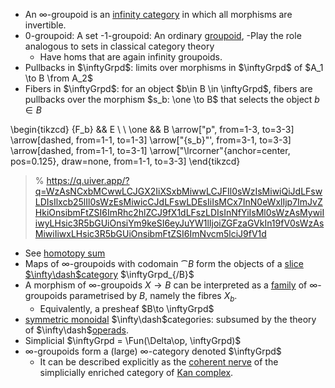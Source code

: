 - An ∞-groupoid is an [infinity category](infinity%20categories.md) in which all morphisms are invertible. 
 - 0-groupoid: A set
 -1-groupoid: An ordinary [groupoid](groupoid.md), 
-Play the role analogous to sets in classical category theory
	- Have homs that are again infinity groupoids.
- Pullbacks in $\inftyGrpd$: limits over morphisms in $\inftyGrpd$ of $A_1 \to B \from A_2$
- Fibers in $\inftyGrpd$: for an object $b\in B \in \inftyGrpd$, fibers are pullbacks over the morphism $s_b: \one \to B$ that selects the object $b\in B$

\begin{tikzcd}
	{F_b} && E \\
	\\
	\one && B
	\arrow["p", from=1-3, to=3-3]
	\arrow[dashed, from=1-1, to=1-3]
	\arrow["{s_b}"', from=3-1, to=3-3]
	\arrow[dashed, from=1-1, to=3-1]
	\arrow["\lrcorner"{anchor=center, pos=0.125}, draw=none, from=1-1, to=3-3]
\end{tikzcd}

> % https://q.uiver.app/?q=WzAsNCxbMCwwLCJGX2IiXSxbMiwwLCJFIl0sWzIsMiwiQiJdLFswLDIsIlxcb25lIl0sWzEsMiwicCJdLFswLDEsIiIsMCx7InN0eWxlIjp7ImJvZHkiOnsibmFtZSI6ImRhc2hlZCJ9fX1dLFszLDIsInNfYiIsMl0sWzAsMywiIiwyLHsic3R5bGUiOnsiYm9keSI6eyJuYW1lIjoiZGFzaGVkIn19fV0sWzAsMiwiIiwxLHsic3R5bGUiOnsibmFtZSI6ImNvcm5lciJ9fV1d

- See [homotopy sum](homotopy%20sum)
- Maps of ∞-groupoids with codomain $\cat B$ form the objects of a [slice $\infty\dash$category](slice%20category) $\inftyGrpd_{/B}$
- A morphism of ∞-groupoids $X \to B$ can be interpreted as a [family](family) of ∞-groupoids parametrised by $B$, namely the fibres $X_b$.
	- Equivalently, a presheaf $B\to \inftyGrpd$
- [symmetric monoidal](Symmetric%20monoidal%20category.md) $\infty\dash$categories: subsumed by the theory of $\infty\dash$[operads](operads).
- Simplicial $\inftyGrpd = \Fun(\Delta\op, \inftyGrpd)$
- ∞-groupoids form a (large) ∞-category denoted $\inftyGrpd$
	- It can be described explicitly as the [coherent nerve](coherent%20nerve) of the simplicially enriched category of [Kan complex](Kan%20complex.md). 